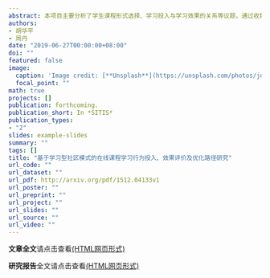 ```yaml
---
abstract: 本项目主要分析了学生课程形式选择、学习投入与学习效果的关系等议题，通过收集了四个年级（2013-2016级）共19452名学生在11个连续学期（2013秋学期-2018春学期）上的通识课程学习相关数据，进行了相关实证分析。本研究实证分析部分重点比较了学生在传统课程和在线课程上的学习行为和学习效果差异。相关实证分析发现：（1）为了完成通识课程模块学分，大部分学生在传统通识课程和在线通识课程之间做出了理性选择和平衡。大部分学生的通识课学分获得任务主要在前两年就会完成，学生在各个观察年的累计获得通识课程总学分基本服从正态分布。学生都会大二学年及以前选择并获得相应的在线课程学分，后续阶段基本就不再通过在线课程平台获得通识课程学分。（2）学生不会因为“新奇”心理而参加在线课程平台（无论是智慧树平台还是尔雅平台），更多只是为了完成通识课学分要求，因而学生的学习行为表现出典型的“理性人”特点。即便是同时拥有两个在线课程平台的选择自由，学生的选课决策和学习行为更多地是受到学分政策、平台依赖性等因素的决定。（3）影响学生选择在线或传统课程方式及学习效果的因素有很多，通过在线课程学习形式选择的倾向得分分析，发现高考分数与一本录取线分差越大、入学年龄越大、理科生、政治面貌为党员、来自农村地区、女生，越**不倾向**于选择在线课程；此外，学生更倾向于认为在线课程和传统课程学习形式在学习决策中具有较强的替代性关系。（4）对于课程学习效果的影响分析中，研究发现是否选择在线课程对课程成绩有显著正向影响。如果某个学生选择在线课程，则会比其选择传统课程高1.5205分。高考分数与录取线的分差对课程学习成绩有显著正向影响，如果一个学生高考分数与录取线（本省一本）的分差35分，那么这一分差水平将会为其带来课程成绩0.7406分的提高。（5）倾向得分分析方法的处置效应结论认为，男生的在线课成绩会潜在低于其传统课程成绩；高考分数与录取线分差小的学生、来自城镇的学生、非东部生源学生，这三类群体在线课程成绩都会潜在高于其传统课程成绩。如果学生能够自由选择在线课程，那么在线课程学习能够提高其课程成绩（ATT为正数）；但是正因为学生有了这种自由选择，却带来了全体学生平均课程成绩的降低（ATE为负数）。基于相关研究和实证结论，本项目进一步构建了在线课程学习效果评价指标体系，指出了学习型社区发展理念的重要实践价值，最后提出了若干政策建议。
authors:
- 胡华平
- 周丹
date: "2019-06-27T00:00:00+08:00"
doi: ""
featured: false
image:
  caption: 'Image credit: [**Unsplash**](https://unsplash.com/photos/jdD8gXaTZsc)'
  focal_point: ""
math: true
projects: []
publication: forthcoming.
publication_short: In *SITIS*
publication_types:
- "2"
slides: example-slides
summary: ""
tags: []
title: "基于学习型社区模式的在线课程学习行为投入、效果评价及优化路径研究"
url_code: ""
url_dataset: ""
url_pdf: http://arxiv.org/pdf/1512.04133v1
url_poster: ""
url_preprint: ""
url_project: ""
url_slides: ""
url_source: ""
url_video: ""
---
```



**文章全文**请点击查看[(HTML网页形式)](/research-education/article-01-CSPS-score-model.html)

**研究报告**全文请点击查看[(HTML网页形式)](/research-education/report-01-CSPS-score-model.html)